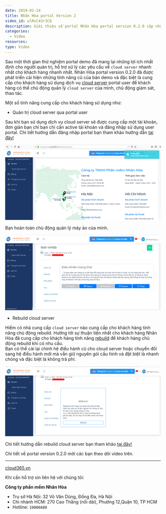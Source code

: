 ```yaml
---
date: 2019-01-24
title: Nhân Hòa portal Version 2
video_id: wlRsC43r3CQ
description: Giới thiệu về portal Nhân Hòa portal version 0.2.0 cập nhật tính năng vận hành mới.
categories:
  - Video
resources:
type: Video
---
```


Sau một thời gian thử nghiệm portal demo đã mang lại những lợi ích nhất định cho người quản trị, hỗ trợ xử lý các yêu cầu về `cloud server` nhanh nhất cho khách hàng nhanh nhất. Nhân Hòa portal version 0.2.0 đã được phát triển cải hiện những tính năng cũ của bản demo và đặc biệt là cung cấp cho khách hàng sử dụng dịch vụ <a href="https://nhanhoa.com/may-chu/may-chu-ao-vps.html" target="_blank">cloud server</a> portal user để khách hàng có thể chủ động quản lý `cloud server` của mình, chủ động giám sát, thao tác.

Một số tính năng cung cấp cho khách hàng sử dụng như:

+ Quản trị cloud server qua portal user

Sau khi bạn sử dụng dịch vụ cloud server sẽ được cung cấp một tài khoản, đơn giản bạn chỉ bạn chỉ cần active tài khoản và đăng nhập sử dụng user portal. Chi tiết hướng dẫn đăng nhập portal bạn tham khảo hướng dẫn <a href="https://support.cloud365.vn/account-settings/dang-nhap-portal/" target="_blank">tại đây!</a>

![](/images/img-portal-v020/Screenshot_891.png)

Bạn hoàn toàn chủ động quản lý máy ảo của mình.

![](/images/img-portal-v020/Screenshot_892.png)

+ Rebuild cloud server

Hiếm có nhà cung cấp `cloud server` nào cung cấp cho khách hàng tính năng chủ động rebuild. Hướng tới sự thuận tiện nhất cho khách hàng Nhân Hòa đã cung cấp cho khách hàng tính năng <a href="https://cloud365.vn/" target="_blank">rebuild</a> để khách hàng chủ động rebuild khi có nhu cầu.<br>
Bạn có thể cài lại chính hệ điều hành cũ cho cloud server hoặc chuyển đổi sang hệ điều hành mới mà vẫn giữ nguyên gói cấu hình và đặt biệt là nhanh chóng và đặc biệt là không trả phí.

![](/images/img-portal-v020/Screenshot_893.png)

Chi tiết hướng dẫn rebuild cloud server bạn tham khảo <a href="https://support.cloud365.vn/cloud-server/rebuild-cloud-server/" target="_blank">tại đây!</a>

Chi tiết về portal version 0.2.0 mời các bạn theo dõi video trên.

---
<a href="https://cloud365.vn/" target="_blank">cloud365.vn</a>

Khi cần hỗ trợ xin liên hệ với chúng tôi:

**Công ty phần mềm Nhân Hòa**
- Trụ sở Hà Nội: 32 Võ Văn Dũng, Đống Đa, Hà Nội
- Chi nhánh HCM: 270 Cao Thắng (nối dài), Phường 12,Quận 10, TP HCM
- Hotline: `19006680`